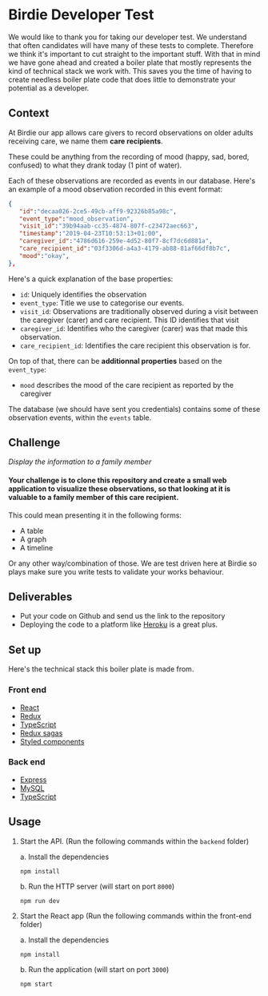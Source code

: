 # Birdie Developer Test
We would like to thank you for taking our developer test. We understand that often candidates will have many of these tests to complete. Therefore we think it's important to cut straight to the important stuff. With that in mind we have gone ahead and created a boiler plate that mostly represents the kind of technical stack we work with. This saves you the time of having to create needless boiler plate code that does little to demonstrate your potential as a developer.

## Context

At Birdie our app allows care givers to record observations on older adults receiving care, we name them **care recipients**.

These could be anything from the recording of mood (happy, sad, bored, confused) to what they drank today (1 pint of water). 

Each of these observations are recorded as events in our database. Here's an example of a mood observation recorded
in this event format:

``` json
{  
   "id":"decaa026-2ce5-49cb-aff9-92326b85a98c",
   "event_type":"mood_observation",
   "visit_id":"39b94aab-cc35-4874-807f-c23472aec663",
   "timestamp":"2019-04-23T10:53:13+01:00",
   "caregiver_id":"4786d616-259e-4d52-80f7-8cf7dc6d881a",
   "care_recipient_id":"03f3306d-a4a3-4179-ab88-81af66df8b7c",
   "mood":"okay",
},
```

Here's a quick explanation of the base properties:

- `id`: Uniquely identifies the observation  
- `event_type`: Title we use to categorise our events.  
- `visit_id`: Observations are traditionally observed during a visit between the caregiver (carer) and care recipient. This ID identifies that visit  
- `caregiver_id`: Identifies who the caregiver (carer) was that made this observation.
- `care_recipient_id`: Identifies the care recipient this observation is for.

On top of that, there can be **additionnal properties** based on the `event_type`:

- `mood` describes the mood of the care recipient as reported by the caregiver

The database (we should have sent you credentials) contains some of these observation events, within the `events` table.

## Challenge

*Display the information to a family member*

#### Your challenge is to clone this repository and create a small web application to visualize these observations, so that looking at it is valuable to a family member of this care recipient.

This could mean presenting it in the following forms:

 - A table
 - A graph
 - A timeline

 Or any other way/combination of those. We are test driven here at Birdie so plays make sure you write tests to validate your works behaviour.

## Deliverables

- Put your code on Github and send us the link to the repository
- Deploying the code to a platform like [Heroku](https://heroku.com) is a great plus.

## Set up

Here's the technical stack this boiler plate is made from.

### Front end
* [React](https://reactjs.org/)
* [Redux](https://redux.js.org/introduction/getting-started)
* [TypeScript](https://www.typescriptlang.org/)
* [Redux sagas](https://redux-saga.js.org/docs/introduction/BeginnerTutorial.html)
* [Styled components](https://www.styled-components.com/)

### Back end
* [Express](https://expressjs.com/)
* [MySQL](https://www.mysql.com/)
* [TypeScript](https://www.typescriptlang.org/)

## Usage

1. Start the API. (Run the following commands within the `backend` folder)

   a. Install the dependencies
   ```
   npm install
   ```
   
   b. Run the HTTP server (will start on port `8000`)
   ```
   npm run dev
   ```
2. Start the React app  (Run the following commands within the front-end folder)

    a. Install the dependencies
   ```
   npm install
   ```
   
   b. Run the application (will start on port `3000`)
   ```
   npm start
   ```
